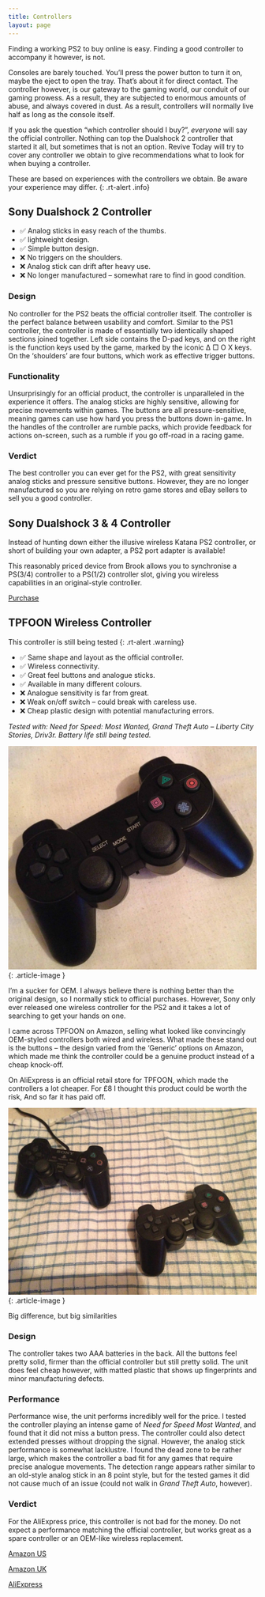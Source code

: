 ```yaml
---
title: Controllers
layout: page
---
```


Finding a working PS2 to buy online is easy. Finding a good controller to accompany it however, is not.

Consoles are barely touched. You’ll press the power button to turn it on, maybe the eject to open the tray. That’s about it for direct contact. The controller however, is our gateway to the gaming world, our conduit of our gaming prowess. As a result, they are subjected to enormous amounts of abuse, and always covered in dust. As a result, controllers will normally live half as long as the console itself.

If you ask the question “which controller should I buy?”, _everyone_ will say the official controller. Nothing can top the Dualshock 2 controller that started it all, but sometimes that is not an option. Revive Today will try to cover any controller we obtain to give recommendations what to look for when buying a controller.

These are based on experiences with the controllers we obtain. Be aware your experience may differ.
{: .rt-alert .info}

## Sony Dualshock 2 Controller

* ✅ Analog sticks in easy reach of the thumbs.
* ✅ lightweight design.
* ✅ Simple button design.
* ❌ No triggers on the shoulders.
* ❌ Analog stick can drift after heavy use.
* ❌ No longer manufactured – somewhat rare to find in good condition.

### Design

No controller for the PS2 beats the official controller itself. The controller is the perfect balance between usability and comfort. Similar to the PS1 controller, the controller is made of essentially two identically shaped sections joined together. Left side contains the D-pad keys, and on the right is the function keys used by the game, marked by the iconic Δ □ O X keys. On the ‘shoulders’ are four buttons, which work as effective trigger buttons.

### Functionality

Unsurprisingly for an official product, the controller is unparalleled in the experience it offers. The analog sticks are highly sensitive, allowing for precise movements within games. The buttons are all pressure-sensitive, meaning games can use how hard you press the buttons down in-game. In the handles of the controller are rumble packs, which provide feedback for actions on-screen, such as a rumble if you go off-road in a racing game.

### Verdict

The best controller you can ever get for the PS2, with great sensitivity analog sticks and pressure sensitive buttons. However, they are no longer manufactured so you are relying on retro game stores and eBay sellers to sell you a good controller.

## Sony Dualshock 3 & 4 Controller

Instead of hunting down either the illusive wireless Katana PS2 controller, or short of building your own adapter, a PS2 port adapter is available!

This reasonably priced device from Brook allows you to synchronise a PS(3/4) controller to a PS(1/2) controller slot, giving you wireless capabilities in an original-style controller.

<div class="text-center">
	<p class="rt-button"><a href="https://www.focusattack.com/brook-super-converter-ps3-ps4-to-ps2-ps1-adapter/">Purchase</a></p>
</div>

## TPFOON Wireless Controller

This controller is still being tested
{: .rt-alert .warning}

* ✅ Same shape and layout as the official controller.
* ✅ Wireless connectivity.
* ✅ Great feel buttons and analogue sticks.
* ✅ Available in many different colours.
* ❌ Analogue sensitivity is far from great.
* ❌ Weak on/off switch – could break with careless use.
* ❌ Cheap plastic design with potential manufacturing errors.

_Tested with: Need for Speed: Most Wanted, Grand Theft Auto – Liberty City Stories, Driv3r. Battery life still being tested._

![PS2 controller](/assets/img/img_7007-e1473362819671.jpeg)
{: .article-image }

I’m a sucker for OEM. I always believe there is nothing better than the original design, so I normally stick to official purchases. However, Sony only ever released one wireless controller for the PS2 and it takes a lot of searching to get your hands on one.

I came across TPFOON on Amazon, selling what looked like convincingly OEM-styled controllers both wired and wireless. What made these stand out is the buttons – the design varied from the ‘Generic’ options on Amazon, which made me think the controller could be a genuine product instead of a cheap knock-off.

On AliExpress is an official retail store for TPFOON, which made the controllers a lot cheaper. For £8 I thought this product could be worth the risk, And so far it has paid off.

![PS2 Wireless and wired controllers](/assets/img/img_7009-e1473363127215.jpeg)
{: .article-image }

Big difference, but big similarities

### Design

The controller takes two AAA batteries in the back. All the buttons feel pretty solid, firmer than the official controller but still pretty solid. The unit does feel cheap however, with matted plastic that shows up fingerprints and minor manufacturing defects.

### Performance

Performance wise, the unit performs incredibly well for the price. I tested the controller playing an intense game of _Need for Speed Most Wanted_, and found that it did not miss a button press. The controller could also detect extended presses without dropping the signal. However, the analog stick performance is somewhat lacklustre. I found the dead zone to be rather large, which makes the controller a bad fit for any games that require precise analogue movements. The detection range appears rather similar to an old-style analog stick in an 8 point style, but for the tested games it did not cause much of an issue (could not walk in _Grand Theft Auto_, however).

### Verdict

For the AliExpress price, this controller is not bad for the money. Do not expect a performance matching the official controller, but works great as a spare controller or an OEM-like wireless replacement.

<div class="text-center">
	<p class="rt-button"><a href="https://amzn.com/B01ENBHYQE">Amazon US</a></p>
	<p class="rt-button"><a href="https://www.amazon.co.uk/dp/B01E00ENSU">Amazon UK</a></p>
	<p class="rt-button"><a href="https://www.aliexpress.com/item/Black-For-PS2-Game-Controller-Wireless-Double-Vibration-Joystick-For-Playstation-2-Gamepad/32647389696.html">AliExpress</a></p>
</div>
